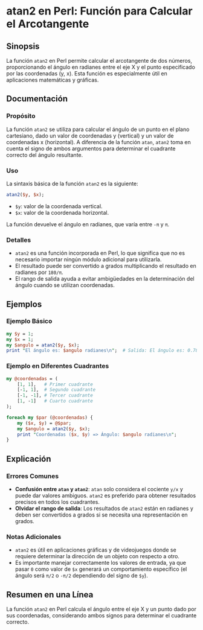 <!--
Meta Description: # atan2 en Perl: Función para Calcular el Arcotangente ## Sinopsis La función `atan2` en Perl permite calcular el arcotangente de dos números, proporc...
Meta Keywords: atan2, ángulo, función, coordenadas, perl
-->

# atan2 en Perl: Función para Calcular el Arcotangente

## Sinopsis
La función `atan2` en Perl permite calcular el arcotangente de dos números, proporcionando el ángulo en radianes entre el eje X y el punto especificado por las coordenadas (y, x). Esta función es especialmente útil en aplicaciones matemáticas y gráficas.

## Documentación
### Propósito
La función `atan2` se utiliza para calcular el ángulo de un punto en el plano cartesiano, dado un valor de coordenadas y (vertical) y un valor de coordenadas x (horizontal). A diferencia de la función `atan`, `atan2` toma en cuenta el signo de ambos argumentos para determinar el cuadrante correcto del ángulo resultante.

### Uso
La sintaxis básica de la función `atan2` es la siguiente:
```perl
atan2($y, $x);
```
- `$y`: valor de la coordenada vertical.
- `$x`: valor de la coordenada horizontal.

La función devuelve el ángulo en radianes, que varía entre `-π` y `π`.

### Detalles
- `atan2` es una función incorporada en Perl, lo que significa que no es necesario importar ningún módulo adicional para utilizarla.
- El resultado puede ser convertido a grados multiplicando el resultado en radianes por `180/π`.
- El rango de salida ayuda a evitar ambigüedades en la determinación del ángulo cuando se utilizan coordenadas.

## Ejemplos
### Ejemplo Básico
```perl
my $y = 1;
my $x = 1;
my $angulo = atan2($y, $x);
print "El ángulo es: $angulo radianes\n";  # Salida: El ángulo es: 0.785398 radianes
```

### Ejemplo en Diferentes Cuadrantes
```perl
my @coordenadas = (
    [1, 1],   # Primer cuadrante
    [-1, 1],  # Segundo cuadrante
    [-1, -1], # Tercer cuadrante
    [1, -1]   # Cuarto cuadrante
);

foreach my $par (@coordenadas) {
    my ($x, $y) = @$par;
    my $angulo = atan2($y, $x);
    print "Coordenadas ($x, $y) => Ángulo: $angulo radianes\n";
}
```

## Explicación
### Errores Comunes
- **Confusión entre `atan` y `atan2`**: `atan` solo considera el cociente `y/x` y puede dar valores ambiguos. `atan2` es preferido para obtener resultados precisos en todos los cuadrantes.
- **Olvidar el rango de salida**: Los resultados de `atan2` están en radianes y deben ser convertidos a grados si se necesita una representación en grados.

### Notas Adicionales
- `atan2` es útil en aplicaciones gráficas y de videojuegos donde se requiere determinar la dirección de un objeto con respecto a otro.
- Es importante manejar correctamente los valores de entrada, ya que pasar `0` como valor de `$x` generará un comportamiento específico (el ángulo será `π/2` o `-π/2` dependiendo del signo de `$y`).

## Resumen en una Línea
La función `atan2` en Perl calcula el ángulo entre el eje X y un punto dado por sus coordenadas, considerando ambos signos para determinar el cuadrante correcto.